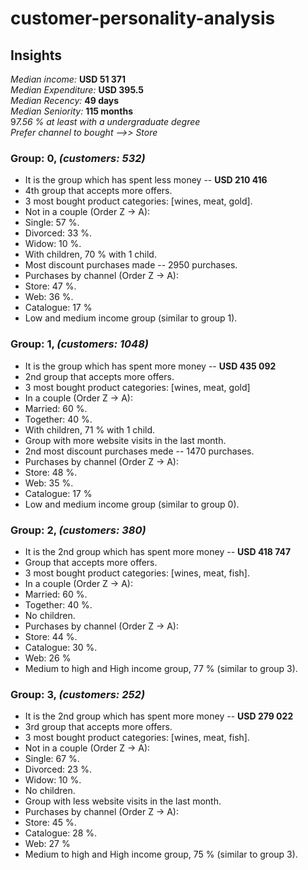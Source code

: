 # customer-personality-analysis

## Insights

*Median income:* **USD 51 371**<br>
*Median Expenditure:* **USD 395.5**<br>*Median Recency:* **49 days**<br>*Median Seniority:* **115 months**<br>9*7.56 % at least with a undergraduate degree*<br>*Prefer channel to bought -->> Store*

### Group: 0, *(customers: 532)*

*   It is the group which has spent less money -- **USD 210 416**
*   4th group that accepts more offers.
*   3 most bought product categories: [wines, meat, gold].
*   Not in a couple (Order Z -> A):
  *   Single: 57 %.
  *   Divorced: 33 %.
  *   Widow: 10 %.
*   With children, 70 % with 1 child.
*   Most discount purchases made -- 2950 purchases.
*   Purchases by channel (Order Z -> A):
  *   Store: 47 %.
  *   Web: 36 %.
  *   Catalogue: 17 %
*   Low and medium income group (similar to group 1).

### Group: 1, *(customers: 1048)*

*   It is the group which has spent more money -- **USD 435 092**
*   2nd group that accepts more offers.
*   3 most bought product categories: [wines, meat, gold]
*   In a couple (Order Z -> A):
  *   Married: 60 %.
  *   Together: 40 %.
*   With children, 71 % with 1 child.
*   Group with more website visits in the last month.
*   2nd most discount purchases mede -- 1470 purchases.
*   Purchases by channel (Order Z -> A):
  *   Store: 48 %.
  *   Web: 35 %.
  *   Catalogue: 17 %
*   Low and medium income group (similar to group 0).

### Group: 2, *(customers: 380)* 

*   It is the 2nd group which has spent more money -- **USD 418 747**
*   Group that accepts more offers.
*   3 most bought product categories: [wines, meat, fish].
*   In a couple (Order Z -> A):
  *   Married: 60 %.
  *   Together: 40 %.
*   No children.
*   Purchases by channel (Order Z -> A):
  *   Store: 44 %.
  *   Catalogue: 30 %.
  *   Web: 26 %
*   Medium to high and High income group, 77 % (similar to group 3).

### Group: 3, *(customers: 252)*

*   It is the 2nd group which has spent more money -- **USD 279 022**
*   3rd group that accepts more offers.
*   3 most bought product categories: [wines, meat, fish].
*   Not in a couple (Order Z -> A):
  *   Single: 67 %.
  *   Divorced: 23 %.
  *   Widow: 10 %.
*   No children.
*   Group with less website visits in the last month.
*   Purchases by channel (Order Z -> A):
  *   Store: 45 %.
  *   Catalogue: 28 %.
  *   Web: 27 %
*   Medium to high and High income group, 75 % (similar to group 3).
